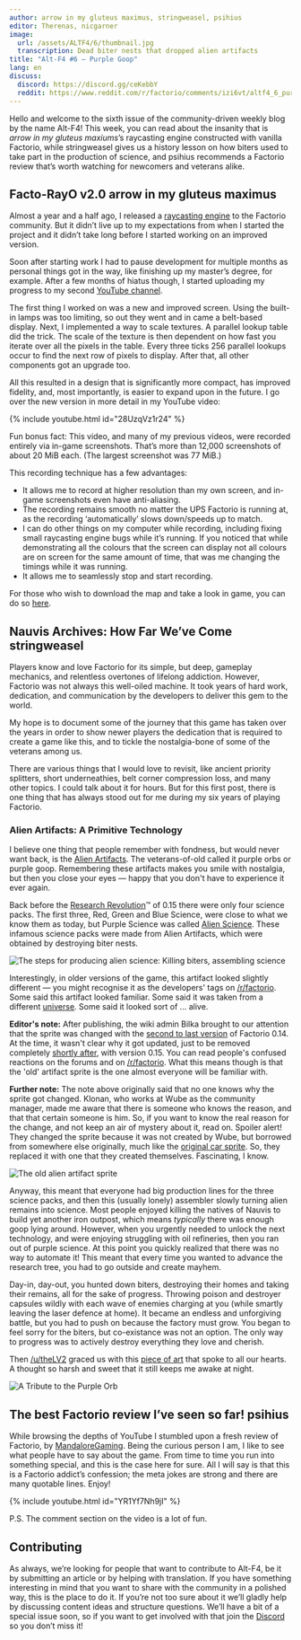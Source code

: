 ```yaml
---
author: arrow in my gluteus maximus, stringweasel, psihius
editor: Therenas, nicgarner
image:
  url: /assets/ALTF4/6/thumbnail.jpg
  transcription: Dead biter nests that dropped alien artifacts
title: "Alt-F4 #6 — Purple Goop"
lang: en
discuss:
  discord: https://discord.gg/ceKebbY
  reddit: https://www.reddit.com/r/factorio/comments/izi6vt/altf4_6_purple_goop/
---
```


Hello and welcome to the sixth issue of the community-driven weekly blog by the name Alt-F4! This week, you can read about the insanity that is *arrow in my gluteus maxiums*’s raycasting engine constructed with vanilla Factorio, while stringweasel gives us a history lesson on how biters used to take part in the production of science, and psihius recommends a Factorio review that’s worth watching for newcomers and veterans alike.

## Facto-RayO v2.0 <author>arrow in my gluteus maximus</author>

Almost a year and a half ago, I released a [raycasting engine](https://www.reddit.com/r/factorio/comments/bgj05z/raycasting_engine_in_factorio_vanilla_017/) to the Factorio community. But it didn’t live up to my expectations from when I started the project and it didn’t take long before I started working on an improved version.

Soon after starting work I had to pause development for multiple months as personal things got in the way, like finishing up my master’s degree, for example. After a few months of hiatus though, I started uploading my progress to my second [YouTube channel](https://www.youtube.com/channel/UCNQRKtG2pU8LGS08TFiyyAA).

The first thing I worked on was a new and improved screen. Using the built-in lamps was too limiting, so out they went and in came a belt-based display. Next, I implemented a way to scale textures. A parallel lookup table did the trick. The scale of the texture is then dependent on how fast you iterate over all the pixels in the table. Every three ticks 256 parallel lookups occur to find the next row of pixels to display. After that, all other components got an upgrade too.

All this resulted in a design that is significantly more compact, has improved fidelity, and, most importantly, is easier to expand upon in the future. I go over the new version in more detail in my YouTube video:

{% include youtube.html id="28UzqVz1r24" %}

Fun bonus fact: This video, and many of my previous videos, were recorded entirely via in-game screenshots.
That’s more than 12,000 screenshots of about 20 MiB each. (The largest screenshot was 77 MiB.)

This recording technique has a few advantages:

- It allows me to record at higher resolution than my own screen, and in-game screenshots even have anti-aliasing.
- The recording remains smooth no matter the UPS Factorio is running at, as the recording ‘automatically’ slows down/speeds up to match.
- I can do other things on my computer while recording, including fixing small raycasting engine bugs while it’s running. If you noticed that while demonstrating all the colours that the screen can display not all colours are on screen for the same amount of time, that was me changing the timings while it was running.
- It allows me to seamlessly stop and start recording.

For those who wish to download the map and take a look in game, you can do so [here](https://forums.factorio.com/download/file.php?id=62475).

## Nauvis Archives: How Far We’ve Come <author>stringweasel</author>

 Players know and love Factorio for its simple, but deep, gameplay mechanics, and relentless overtones of lifelong addiction. However, Factorio was not always this well-oiled machine. It took years of hard work, dedication, and communication by the developers to deliver this gem to the world.

My hope is to document some of the journey that this game has taken over the years in order to show newer players the dedication that is required to create a game like this, and to tickle the nostalgia-bone of some of the veterans among us.

There are various things that I would love to revisit, like ancient priority splitters, short underneathies, belt corner compression loss, and many other topics. I could talk about it for hours. But for this first post, there is one thing that has always stood out for me during my six years of playing Factorio.

### Alien Artifacts: A Primitive Technology

I believe one thing that people remember with fondness, but would never want back, is the [Alien Artifacts](https://wiki.factorio.com/Alien_artifact). The veterans-of-old called it purple orbs or purple goop. Remembering these artifacts makes you smile with nostalgia, but then you close your eyes — happy that you don't have to experience it ever again.

Back before the [Research Revolution](https://www.factorio.com/blog/post/fff-159)™ of 0.15 there were only four science packs. The first three, Red, Green and Blue Science, were close to what we know them as today, but Purple Science was called [Alien Science](https://wiki.factorio.com/Alien_science_pack). These infamous science packs were made from Alien Artifacts, which were obtained by destroying biter nests.

![The steps for producing alien science: Killing biters, assembling science](https://media.alt-f4.blog/ALTF4/6/alien_science_production.png)

Interestingly, in older versions of the game, this artifact looked slightly different — you might recognise it as the developers' tags on [/r/factorio](https://www.reddit.com/r/factorio). Some said this artifact looked familiar. Some said it was taken from a different [universe](https://www.reddit.com/r/factorio/comments/526zwk/i_found_the_source_of_the_alien_artifact/). Some said it looked sort of ... alive.

**Editor's note:** After publishing, the wiki admin Bilka brought to our attention that the sprite was changed with the [second to last version](https://forums.factorio.com/viewtopic.php?f=3&t=40786) of Factorio 0.14. At the time, it wasn't clear why it got updated, just to be removed completely [shortly after](https://www.factorio.com/blog/post/fff-162), with version 0.15. You can read people's confused reactions on the forums and on [/r/factorio](https://www.reddit.com/r/factorio/comments/5rv3d2/version_01422/). What this means though is that the 'old' artifact sprite is the one almost everyone will be familiar with.

**Further note:** The note above originally said that no one knows why the sprite got changed. Klonan, who works at Wube as the community manager, made me aware that there is someone who knows the reason, and that that certain someone is him. So, if you want to know the real reason for the change, and not keep an air of mystery about it, read on. Spoiler alert! They changed the sprite because it was not created by Wube, but borrowed from somewhere else originally, much like the [original car sprite](https://i.imgur.com/NqbO3dT.png). So, they replaced it with one that they created themselves. Fascinating, I know.

![The old alien artifact sprite](https://media.alt-f4.blog/ALTF4/6/purple_orb.png)

Anyway, this meant that everyone had big production lines for the three science packs, and then this (usually lonely) assembler slowly turning alien remains into science. Most people enjoyed killing the natives of Nauvis to build yet another iron outpost, which means *typically* there was enough goop lying around. However, when you urgently needed to unlock the next technology, and were enjoying struggling with oil refineries, then you ran out of purple science. At this point you quickly realized that there was no way to automate it! This meant that every time you wanted to advance the research tree, you had to go outside and create mayhem.

Day-in, day-out, you hunted down biters, destroying their homes and taking their remains, all for the sake of progress. Throwing poison and destroyer capsules wildly with each wave of enemies charging at you (while smartly leaving the laser defence at home). It became an endless and unforgiving battle, but you had to push on because the factory must grow. You began to feel sorry for the biters, but co-existance was not an option. The only way to progress was to actively destroy everything they love and cherish.

Then [/u/theLV2](https://www.reddit.com/user/theLV2/) graced us with this [piece of art](https://www.reddit.com/r/factorio/comments/674kkq/a_tribute_to_the_purple_orb_fanart/) that spoke to all our hearts. A thought so harsh and sweet that it still keeps me awake at night.

![A Tribute to the Purple Orb](https://media.alt-f4.blog/ALTF4/6/tribute_to_the_purple_orb.jpg)

## The best Factorio review I’ve seen so far! <author>psihius</author>

While browsing the depths of YouTube I stumbled upon a fresh review of Factorio, by [MandaloreGaming](https://www.youtube.com/channel/UClOGLGPOqlAiLmOvXW5lKbw). Being the curious person I am, I like to see what people have to say about the game. From time to time you run into something special, and this is the case here for sure. All I will say is that this is a Factorio addict’s confession; the meta jokes are strong and there are many quotable lines. Enjoy!

{% include youtube.html id="YR1Yf7Nh9jI" %}

P.S. The comment section on the video is a lot of fun.

## Contributing

As always, we’re looking for people that want to contribute to Alt-F4, be it by submitting an article or by helping with translation. If you have something interesting in mind that you want to share with the community in a polished way, this is the place to do it. If you’re not too sure about it we’ll gladly help by discussing content ideas and structure questions. We’ll have a bit of a special issue soon, so if you want to get involved with that join the [Discord](https://discord.gg/nxnCFkb) so you don’t miss it!
